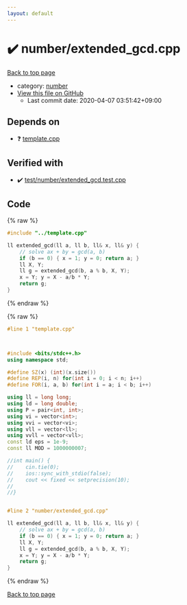 ```yaml
---
layout: default
---
```


<!-- mathjax config similar to math.stackexchange -->
<script type="text/javascript" async
  src="https://cdnjs.cloudflare.com/ajax/libs/mathjax/2.7.5/MathJax.js?config=TeX-MML-AM_CHTML">
</script>
<script type="text/x-mathjax-config">
  MathJax.Hub.Config({
    TeX: { equationNumbers: { autoNumber: "AMS" }},
    tex2jax: {
      inlineMath: [ ['$','$'] ],
      processEscapes: true
    },
    "HTML-CSS": { matchFontHeight: false },
    displayAlign: "left",
    displayIndent: "2em"
  });
</script>

<script type="text/javascript" src="https://cdnjs.cloudflare.com/ajax/libs/jquery/3.4.1/jquery.min.js"></script>
<script src="https://cdn.jsdelivr.net/npm/jquery-balloon-js@1.1.2/jquery.balloon.min.js" integrity="sha256-ZEYs9VrgAeNuPvs15E39OsyOJaIkXEEt10fzxJ20+2I=" crossorigin="anonymous"></script>
<script type="text/javascript" src="../../assets/js/copy-button.js"></script>
<link rel="stylesheet" href="../../assets/css/copy-button.css" />


# :heavy_check_mark: number/extended_gcd.cpp

<a href="../../index.html">Back to top page</a>

* category: <a href="../../index.html#b1bc248a7ff2b2e95569f56de68615df">number</a>
* <a href="{{ site.github.repository_url }}/blob/master/number/extended_gcd.cpp">View this file on GitHub</a>
    - Last commit date: 2020-04-07 03:51:42+09:00




## Depends on

* :question: <a href="../template.cpp.html">template.cpp</a>


## Verified with

* :heavy_check_mark: <a href="../../verify/test/number/extended_gcd.test.cpp.html">test/number/extended_gcd.test.cpp</a>


## Code

<a id="unbundled"></a>
{% raw %}
```cpp
#include "../template.cpp"

ll extended_gcd(ll a, ll b, ll& x, ll& y) {
    // solve ax + by = gcd(a, b)
    if (b == 0) { x = 1; y = 0; return a; }
    ll X, Y;
    ll g = extended_gcd(b, a % b, X, Y);
    x = Y; y = X - a/b * Y;
    return g;
}

```
{% endraw %}

<a id="bundled"></a>
{% raw %}
```cpp
#line 1 "template.cpp"



#include <bits/stdc++.h>
using namespace std;

#define SZ(x) (int)(x.size())
#define REP(i, n) for(int i = 0; i < n; i++)
#define FOR(i, a, b) for(int i = a; i < b; i++)

using ll = long long;
using ld = long double;
using P = pair<int, int>;
using vi = vector<int>;
using vvi = vector<vi>;
using vll = vector<ll>;
using vvll = vector<vll>;
const ld eps = 1e-9;
const ll MOD = 1000000007;

//int main() {
//    cin.tie(0);
//    ios::sync_with_stdio(false);
//    cout << fixed << setprecision(10);
//
//}


#line 2 "number/extended_gcd.cpp"

ll extended_gcd(ll a, ll b, ll& x, ll& y) {
    // solve ax + by = gcd(a, b)
    if (b == 0) { x = 1; y = 0; return a; }
    ll X, Y;
    ll g = extended_gcd(b, a % b, X, Y);
    x = Y; y = X - a/b * Y;
    return g;
}

```
{% endraw %}

<a href="../../index.html">Back to top page</a>

